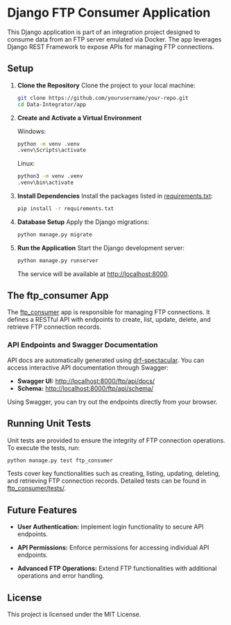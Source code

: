 # Django FTP Consumer Application

This Django application is part of an integration project designed to consume data from an FTP server emulated via Docker. The app leverages Django REST Framework to expose APIs for managing FTP connections.

## Setup

1. **Clone the Repository**
   Clone the project to your local machine:
   ```bash
   git clone https://github.com/yourusername/your-repo.git
   cd Data-Integrator/app
   ```

2. **Create and Activate a Virtual Environment**

   Windows:
   ```bash
   python -m venv .venv
   .venv\Scripts\activate
   ```

   Linux:
   ```bash
   python3 -m venv .venv
   .venv\bin\activate
   ```

3. **Install Dependencies**
   Install the packages listed in [requirements.txt](../app/requirements.txt):
   ```bash
   pip install -r requirements.txt
   ```

4. **Database Setup**
   Apply the Django migrations:
   ```bash
   python manage.py migrate
   ```

5. **Run the Application**
   Start the Django development server:
   ```bash
   python manage.py runserver
   ```
   The service will be available at [http://localhost:8000](http://localhost:8000).

## The ftp_consumer App

The [ftp_consumer](../app/ftp_consumer/) app is responsible for managing FTP connections. It defines a RESTful API with endpoints to create, list, update, delete, and retrieve FTP connection records.

### API Endpoints and Swagger Documentation

API docs are automatically generated using [drf-spectacular](https://drf-spectacular.readthedocs.io/). You can access interactive API documentation through Swagger:

- **Swagger UI:** [http://localhost:8000/ftp/api/docs/](http://localhost:8000/ftp/api/docs/)
- **Schema:** [http://localhost:8000/ftp/api/schema/](http://localhost:8000/ftp/api/schema/)

Using Swagger, you can try out the endpoints directly from your browser.

## Running Unit Tests

Unit tests are provided to ensure the integrity of FTP connection operations. To execute the tests, run:

```bash
python manage.py test ftp_consumer
```

Tests cover key functionalities such as creating, listing, updating, deleting, and retrieving FTP connection records. Detailed tests can be found in [ftp_consumer/tests/](../app/ftp_consumer/tests/).

## Future Features

- **User Authentication:**
  Implement login functionality to secure API endpoints.

- **API Permissions:**
  Enforce permissions for accessing individual API endpoints.

- **Advanced FTP Operations:**
  Extend FTP functionalities with additional operations and error handling.

## License

This project is licensed under the MIT License.